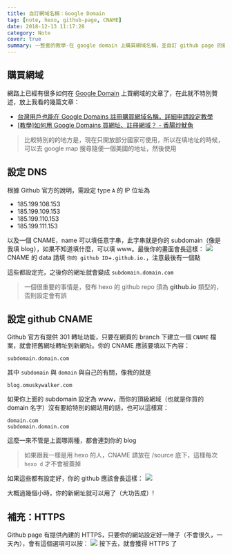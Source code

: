 ```yaml
---
title: 自訂網域名稱：Google Domain
tag: [note, hexo, github-page, CNAME]
date: 2018-12-13 11:17:28
category: Note
cover: true
summary: 一整套的教學-在 google domain 上購買網域名稱，並自訂 github page 的網址。
---
```

## 購買網域
網路上已經有很多如何在 [Google Domain](https://domains.google.com/m/registrar/omuskywalker.com?hl=en#) 上買網域的文章了，在此就不特別贅述，放上我看的幾篇文章：
- [台灣用戶也能在 Google Domains 註冊購買網域名稱，詳細申請設定教學](https://free.com.tw/google-domains/)
- [[教學]如何用 Google Domains 買網址、註冊網域？ - 香腸炒魷魚](https://sofree.cc/google-domains/)

>比較特別的的地方是，現在只開放部分國家可使用，所以在填地址的時候，可以去 google map 搜尋隨便一個美國的地址，然後使用

## 設定 DNS
根據 Github 官方的說明，需設定 type `A` 的 IP 位址為
- 185.199.108.153
- 185.199.109.153
- 185.199.110.153
- 185.199.111.153

以及一個 CNAME，name 可以填任意字串，此字串就是你的 subdomain（像是我填 blog），如果不知道填什麼，可以填 www。最後你的畫面會長這樣：
![](https://i.imgur.com/OTJsgaX.png)
CNAME 的 data 請填 `你的 github ID`+`.github.io.`，注意最後有一個點

這些都設定完，之後你的網址就會變成 `subdomain.domain.com`

>一個很重要的事情是，發布 hexo 的 github repo 須為 **github.io** 類型的，否則設定會有誤

## 設定 github CNAME
Github 官方有提供 301 轉址功能，只要在網頁的 branch 下建立一個 `CNAME` 檔案，就會把舊網址轉址到新網址。你的 CNAME 應該要填以下內容：

```
subdomain.domain.com
```

其中 `subdomain` 與 `domain` 與自己的有關，像我的就是

```
blog.omuskywalker.com
```

如果你上面的 subdomain 設定為 www，而你的頂級網域（也就是你買的 domain 名字）沒有要給特別的網站用的話，也可以這樣寫：

```
domain.com
subdomain.domain.com
```

這麼一來不管是上面哪兩種，都會連到你的 blog

>如果跟我一樣是用 hexo 的人，CNAME 請放在 /source 底下，這樣每次 `hexo d` 才不會被蓋掉

如果這些都有設定好，你的 github 應該會長這樣：
![](https://i.imgur.com/e5GzzZH.png)

大概過幾個小時，你的新網址就可以用了（大功告成）!

## 補充：HTTPS
Github page 有提供內建的 HTTPS，只要你的網站設定好一陣子（不會很久，一天內），會有這個選項可以按：
![](https://i.imgur.com/z9HdVbV.png)
按下去，就會獲得 HTTPS 了
